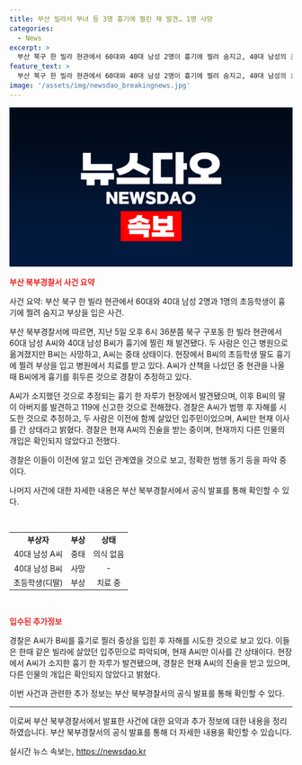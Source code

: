 ```yaml
---
title: 부산 빌라서 부녀 등 3명 흉기에 찔린 채 발견… 1명 사망
categories:
  - News
excerpt: >
  부산 북구 한 빌라 현관에서 60대와 40대 남성 2명이 흉기에 찔려 숨지고, 40대 남성의 초등학생 딸도 부상을 입었다. 현장에서 피해자의 흉기가 발견됐고, 경찰은 산책 중이던 A씨가 B씨를 공격한 것으로 파악했다. A씨는 자해 시도 후 중태이며, 동기와 관련된 수사가 진행 중이다. 해당 빌라에 살았던 A씨와 B씨는 관계가 있었으며, 다른 개입자는 없는 것으로 알려졌다. A씨의 진술을 확보하는 데 시간이 소요될 것으로 예상된다.
feature_text: >
  부산 북구 한 빌라 현관에서 60대와 40대 남성 2명이 흉기에 찔려 숨지고, 40대 남성의 초등학생 딸도 부상을 입었다. 현장에서 피해자의 흉기가 발견됐고, 경찰은 산책 중이던 A씨가 B씨를 공격한 것으로 파악했다. A씨는 자해 시도 후 중태이며, 동기와 관련된 수사가 진행 중이다. 해당 빌라에 살았던 A씨와 B씨는 관계가 있었으며, 다른 개입자는 없는 것으로 알려졌다. A씨의 진술을 확보하는 데 시간이 소요될 것으로 예상된다.
image: '/assets/img/newsdao_breakingnews.jpg'
---
```


<p><img src="/assets/img/newsdao_breakingnews.jpg" alt="firstkoreanews 속보" /></p>

<p><b><span style="color: #ee2323;">부산 북부경찰서 사건 요약</span></b></p>

<p>사건 요약: 부산 북구 한 빌라 현관에서 60대와 40대 남성 2명과 1명의 초등학생이 흉기에 찔려 숨지고 부상을 입은 사건.</p>

<p>부산 북부경찰서에 따르면, 지난 5일 오후 6시 36분쯤 북구 구포동 한 빌라 현관에서 60대 남성 A씨와 40대 남성 B씨가 흉기에 찔린 채 발견됐다. 두 사람은 인근 병원으로 옮겨졌지만 B씨는 사망하고, A씨는 중태 상태이다. 현장에서 B씨의 초등학생 딸도 흉기에 찔려 부상을 입고 병원에서 치료를 받고 있다. A씨가 산책을 나섰던 중 현관을 나올 때 B씨에게 흉기를 휘두른 것으로 경찰이 추정하고 있다. </p>

<p>A씨가 소지했던 것으로 추정되는 흉기 한 자루가 현장에서 발견됐으며, 이후 B씨의 딸이 아버지를 발견하고 119에 신고한 것으로 전해졌다. 경찰은 A씨가 범행 후 자해를 시도한 것으로 추정하고, 두 사람은 이전에 함께 살았던 입주민이었으며, A씨만 현재 이사를 간 상태라고 밝혔다. 경찰은 현재 A씨의 진술을 받는 중이며, 현재까지 다른 인물의 개입은 확인되지 않았다고 전했다. </p>

<p>경찰은 이들이 이전에 알고 있던 관계였을 것으로 보고, 정확한 범행 동기 등을 파악 중이다.</p>

<p>나머지 사건에 대한 자세한 내용은 부산 북부경찰서에서 공식 발표를 통해 확인할 수 있다.</p>

<p data-ke-size="size16">&nbsp;</p>

<table>
    <tbody>
        <tr>
            <td style="text-align: center; height: 17px;"><b>부상자</b></td>
            <td style="text-align: center; height: 17px;"><b>부상</b></td>
            <td style="text-align: center; height: 17px;"><b>상태</b></td>
        </tr>
        <tr>
            <td style="text-align: center; height: 17px;">40대 남성 A씨</td>
            <td style="text-align: center; height: 17px;">중태</td>
            <td style="text-align: center; height: 17px;">의식 없음</td>
        </tr>
        <tr>
            <td style="text-align: center; height: 17px;">40대 남성 B씨</td>
            <td style="text-align: center; height: 17px;">사망</td>
            <td style="text-align: center; height: 17px;">-</td>
        </tr>
        <tr>
            <td style="text-align: center; height: 17px;">초등학생(디딸)</td>
            <td style="text-align: center; height: 17px;">부상</td>
            <td style="text-align: center; height: 17px;">치료 중</td>
        </tr>
    </tbody>
</table>

<p data-ke-size="size16">&nbsp;</p>

<p><b><span style="color: #ee2323;">입수된 추가정보</span></b></p>

<p>경찰은 A씨가 B씨를 흉기로 찔러 중상을 입힌 후 자해를 시도한 것으로 보고 있다. 이들은 한때 같은 빌라에 살았던 입주민으로 파악되며, 현재 A씨만 이사를 간 상태이다. 현장에서 A씨가 소지한 흉기 한 자루가 발견됐으며, 경찰은 현재 A씨의 진술을 받고 있으며, 다른 인물의 개입은 확인되지 않았다고 밝혔다.</p>

<p>이번 사건과 관련한 추가 정보는 부산 북부경찰서의 공식 발표를 통해 확인할 수 있다.</p>

<hr>

<p>이로써 부산 북부경찰서에서 발표한 사건에 대한 요약과 추가 정보에 대한 내용을 정리하였습니다. 부산 북부경찰서의 공식 발표를 통해 더 자세한 내용을 확인할 수 있습니다.</p>
실시간 뉴스 속보는, <a href="https://newsdao.kr" rel="dofollow">https://newsdao.kr</a>


